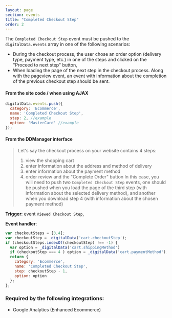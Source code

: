 ```yaml
---
layout: page
section: events
title: "Completed Checkout Step"
order: 2
---
```

The `Completed Checkout Step` event must be pushed to the `digitalData.events` array in one of the following scenarios:

* During the checkout process, the user chose an order option (delivery type, payment type, etc.) in one of the steps and clicked on the "Proceed to next step" button,
* When loading the page of the next step in the checkout process. Along with the pageview event, an event with information about the completion of the previous checkout step should be sent.

#### From the site code / when using AJAX
```javascript
digitalData.events.push({
  category: 'Ecommerce',
  name: 'Completed Checkout Step',
  step: 2, //example
  option: 'MasterCard' //example
});
```


#### From the DDManager interface
> Let's say the checkout process on your website contains 4 steps:
> 1. view the shopping cart
> 2. enter information about the address and method of delivery
> 3. enter information about the payment method
> 4. order review and the "Complete Order" button
> In this case, you will need to push two `Completed Checkout Step` events, one should be pushed when you load the page of the third step (with information about the selected delivery method), and another when you download step 4 (with information about the chosen payment method)

**Trigger**: event `Viewed Checkout Step`,

**Event handler**:

```javascript
var checkoutSteps = [3,4];
var checkoutStep = _digitalData('cart.checkoutStep');
if (checkoutSteps.indexOf(checkoutStep) !== -1) {
  var option = _digitalData('cart.shippingMethod')
  if (checkoutStep === 4 ) option = _digitalData('cart.paymentMethod');
  return {
    category: 'Ecommerce',
    name: 'Completed Checkout Step',
    step: checkoutStep - 1,
    option: option
  };
};
```

### Required by the following integrations:
* Google Analytics (Enhanced Ecommerce)